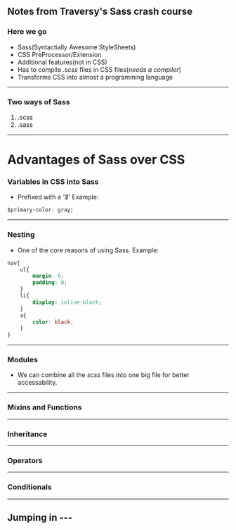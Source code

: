 ## Notes from Traversy's Sass crash course

### Here we go

- Sass(Syntactially Awesome StyleSheets)
- CSS PreProcessor/Extension
- Additional features(not in CSS)
- Has to compile *.scss* files in CSS files(*needs a compiler*)
- Transforms CSS into almost a programming language
---

### Two ways of Sass

1. .scss
2. .sass

---
# Advantages of Sass over CSS

### Variables in CSS into Sass

- Prefixed with a *'$'*
Example:
```css
$primary-color: gray;
```
---
### Nesting

- One of the core reasons of using Sass.
Example:
```css
nav{
    ul{
        margin: 0;
        padding: 0;
    }
    li{
        display: inline-block;
    }
    a{
        color: black;
    }
}
```
---
### Modules

- We can combine all the *scss* files into one big file for better accessability.
---  
### Mixins and Functions
---
### Inheritance
---
### Operators
---
### Conditionals
---

## Jumping in ---